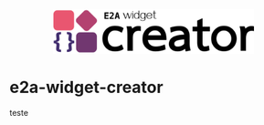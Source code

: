 <p align="center"><img width=70% src="https://github.com/ecossistemaanima/e2a-widget-creator/blob/main/artes/logo-4x1.png"></p>

# e2a-widget-creator

teste